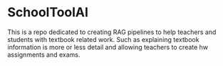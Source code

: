 # SchoolToolAI
This is a repo dedicated to creating RAG pipelines to help teachers and students with textbook related work. Such as explaining textbook information is more or less detail and allowing teachers to create hw assignments and exams.
